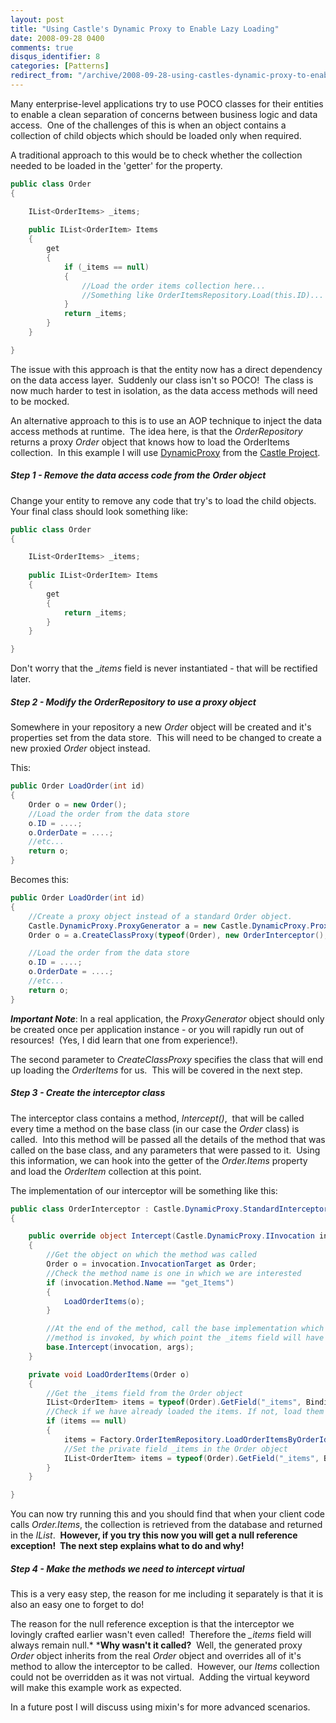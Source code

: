 ```yaml
---
layout: post
title: "Using Castle's Dynamic Proxy to Enable Lazy Loading"
date: 2008-09-28 0400
comments: true
disqus_identifier: 8
categories: [Patterns]
redirect_from: "/archive/2008-09-28-using-castles-dynamic-proxy-to-enable-lazy-loading.aspx/"
---
```

Many enterprise-level applications try to use POCO classes for their
entities to enable a clean separation of concerns between business logic
and data access.  One of the challenges of this is when an object
contains a collection of child objects which should be loaded only when
required.

A traditional approach to this would be to check whether the collection
needed to be loaded in the 'getter' for the property.

```csharp
public class Order
{

    IList<OrderItems> _items;
    
    public IList<OrderItem> Items
    {
        get
        {
            if (_items == null)
            {
                //Load the order items collection here...
                //Something like OrderItemsRepository.Load(this.ID)...
            }
            return _items;
        }
    }

}
```

The issue with this approach is that the entity now has a direct
dependency on the data access layer.  Suddenly our class isn't so POCO! 
The class is now much harder to test in isolation, as the data access
methods will need to be mocked.

An alternative approach to this is to use an AOP technique to inject the
data access methods at runtime.  The idea here, is that the
*OrderRepository* returns a proxy *Order* object that knows how to load
the OrderItems collection.  In this example I will use
[DynamicProxy](http://www.castleproject.org/dynamicproxy/index.html)
from the [Castle Project](http://www.castleproject.org/).

##### Step 1 - Remove the data access code from the Order object

Change your entity to remove any code that try's to load the child
objects.  Your final class should look something like:

```csharp
public class Order
{

    IList<OrderItems> _items;
    
    public IList<OrderItem> Items
    {
        get
        {
            return _items;
        }
    }

}
```

Don't worry that the \_*items* field is never instantiated - that will
be rectified later.

##### Step 2 - Modify the *OrderRepository* to use a proxy object

Somewhere in your repository a new *Order* object will be created and
it's properties set from the data store.  This will need to be changed
to create a new proxied *Order* object instead.

This:

```csharp
public Order LoadOrder(int id)
{
    Order o = new Order();
    //Load the order from the data store
    o.ID = ....;
    o.OrderDate = ....;
    //etc...
    return o;
}
```

Becomes this:

```csharp
public Order LoadOrder(int id)
{
    //Create a proxy object instead of a standard Order object.
    Castle.DynamicProxy.ProxyGenerator a = new Castle.DynamicProxy.ProxyGenerator();
    Order o = a.CreateClassProxy(typeof(Order), new OrderInterceptor(), null);

    //Load the order from the data store
    o.ID = ....;
    o.OrderDate = ....;
    //etc...
    return o;
}
```

***Important Note***: In a real application, the *ProxyGenerator* object
should only be created once per application instance - or you will
rapidly run out of resources!  (Yes, I did learn that one from
experience!).

The second parameter to *CreateClassProxy* specifies the class that will
end up loading the *OrderItems* for us.  This will be covered in the
next step.

##### Step 3 - Create the interceptor class

The interceptor class contains a method, *Intercept()*,  that will be
called every time a method on the base class (in our case the *Order*
class) is called.  Into this method will be passed all the details of
the method that was called on the base class, and any parameters that
were passed to it.  Using this information, we can hook into the getter
of the *Order.Items* property and load the *OrderItem* collection at
this point.

The implementation of our interceptor will be something like this:

```csharp
public class OrderInterceptor : Castle.DynamicProxy.StandardInterceptor
{

    public override object Intercept(Castle.DynamicProxy.IInvocation invocation, params object[] args)
    {
        //Get the object on which the method was called
        Order o = invocation.InvocationTarget as Order;
        //Check the method name is one in which we are interested
        if (invocation.Method.Name == "get_Items")
        {            
            LoadOrderItems(o);
        }

        //At the end of the method, call the base implementation which will ensure the original 
        //method is invoked, by which point the _items field will have been loaded.
        base.Intercept(invocation, args);
    }

    private void LoadOrderItems(Order o)
    {
        //Get the _items field from the Order object
        IList<OrderItem> items = typeof(Order).GetField("_items", BindingFlags.NonPublic | BindingFlags.Instance).GetValue(o);
        //Check if we have already loaded the items. If not, load them
        if (items == null)
        {
            items = Factory.OrderItemRepository.LoadOrderItemsByOrderId(o.ID);
            //Set the private field _items in the Order object
            IList<OrderItem> items = typeof(Order).GetField("_items", BindingFlags.NonPublic | BindingFlags.Instance).SetValue(o, items);
        }
    }

}
```

You can now try running this and you should find that when your client
code calls *Order.Items*, the collection is retrieved from the database
and returned in the *IList*.  **However, if you try this now you will
get a null reference exception!  The next step explains what to do and
why!**

##### Step 4 - Make the methods we need to intercept *virtual*

This is a very easy step, the reason for me including it separately is
that it is also an easy one to forget to do!

The reason for the null reference exception is that the interceptor we
lovingly crafted earlier wasn't even called!  Therefore the *\_items*
field will always remain null.* ***Why wasn't it called?**  Well, the
generated proxy *Order* object inherits from the real *Order* object and
overrides all of it's method to allow the interceptor to be called. 
However, our *Items* collection could not be overridden as it was not
virtual.  Adding the virtual keyword will make this example work as
expected.

In a future post I will discuss using mixin's for more advanced
scenarios.

